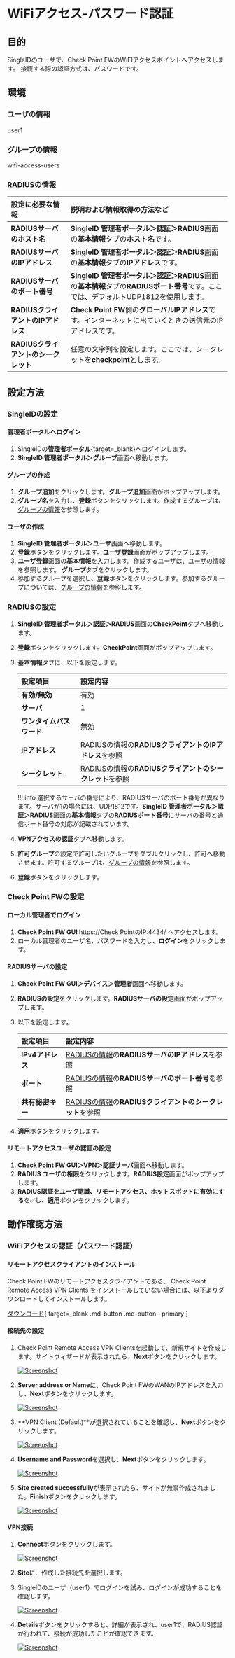 # WiFiアクセス-パスワード認証
## 目的
SingleIDのユーザで、Check Point FWのWiFIアクセスポイントへアクセスします。
接続する際の認証方式は、パスワードです。

## 環境
### ユーザの情報
user1

### グループの情報
wifi-access-users

### RADIUSの情報

| **設定に必要な情報** | **説明および情報取得の方法など** |
| :--- | :--- |
| **RADIUSサーバのホスト名** | **SingleID 管理者ポータル＞認証＞RADIUS**画面の**基本情報**タブの**ホスト名**です。 |
| **RADIUSサーバのIPアドレス** | **SingleID 管理者ポータル＞認証＞RADIUS**画面の**基本情報**タブの**IPアドレス**です。 |
| **RADIUSサーバのポート番号** | **SingleID 管理者ポータル＞認証＞RADIUS**画面の**基本情報**タブの**RADIUSポート番号**です。ここでは、デフォルトUDP1812を使用します。 |
| **RADIUSクライアントのIPアドレス** | **Check Point FW**側の**グローバルIPアドレス**です。インターネットに出ていくときの送信元のIPアドレスです。 |
| **RADIUSクライアントのシークレット** | 任意の文字列を設定します。ここでは、シークレットを**checkpoint**とします。 |

## 設定方法
### SingleIDの設定
#### 管理者ポータルへログイン
1. SingleIDの[**管理者ポータル**](https://www.singleid.jp/product-login/){target=_blank}へログインします。
2. **SingleID 管理者ポータル＞グループ**画面へ移動します。

#### グループの作成
1. **グループ追加**をクリックします。**グループ追加**画面がポップアップします。
2. **グループ名**を入力し、**登録**ボタンをクリックします。作成するグループは、[グループの情報](#グループの情報)を参照します。

#### ユーザの作成
1. **SingleID 管理者ポータル＞ユーザ**画面へ移動します。
2. **登録**ボタンをクリックします。**ユーザ登録**画面がポップアップします。
3. **ユーザ登録**画面の**基本情報**を入力します。作成するユーザは、[ユーザの情報](#ユーザの情報)を参照します。 **グループ**タブをクリックします。
4. 参加するグループを選択し、**登録**ボタンをクリックします。参加するグループについては、[グループの情報](#グループの情報)を参照します。

### RADIUSの設定
1. **SingleID 管理者ポータル＞認証＞RADIUS**画面の**CheckPoint**タブへ移動します。
2. **登録**ボタンをクリックします。**CheckPoint**画面がポップアップします。
3. **基本情報**タブに、以下を設定します。

    | **設定項目** | **設定内容** |
    | :--- | :--- |
    | **有効/無効** | 有効 |
    | **サーバ** | 1 |
    | **ワンタイムパスワード** | 無効 |
    | **IPアドレス** | [RADIUSの情報](#radiusの情報)の**RADIUSクライアントのIPアドレス**を参照 |
    | **シークレット** | [RADIUSの情報](#radiusの情報)の**RADIUSクライアントのシークレット**を参照 |
    
    !!! info
        選択するサーバの番号により、RADIUSサーバのポート番号が異なります。サーバが1の場合には、UDP1812です。**SingleID 管理者ポータル＞認証＞RADIUS**画面の**基本情報**タブの**RADIUSポート番号**にサーバの番号と通信ポート番号の対応が記載されています。

4. **VPNアクセスの認証**タブへ移動します。
5. **許可グループ**の設定で許可したいグループをダブルクリックし、許可へ移動させます。許可するグループは、[グループの情報](#グループの情報)を参照します。
6. **登録**ボタンをクリックします。

### Check Point FWの設定
#### ローカル管理者でログイン
1. **Check Point FW GUI** https://Check PointのIP:4434/ へアクセスします。
2. ローカル管理者のユーザ名、パスワードを入力し、**ログイン**をクリックします。

#### RADIUSサーバの設定
1. **Check Point FW GUI＞デバイス＞管理者**画面へ移動します。
2. **RADIUSの設定**をクリックします。**RADIUSサーバの設定**画面がポップアップします。
3. 以下を設定します。

    | **設定項目** | **設定内容** |
    | :--- | :--- |
    | **IPv4アドレス** | [RADIUSの情報](#radiusの情報)の**RADIUSサーバのIPアドレス**を参照 |
    | **ポート** | [RADIUSの情報](#radiusの情報)の**RADIUSサーバのポート番号**を参照 |
    | **共有秘密キー** | [RADIUSの情報](#radiusの情報)の**RADIUSクライアントのシークレット**を参照 |

4. **適用**ボタンをクリックします。

#### リモートアクセスユーザの認証の設定
1. **Check Point FW GUI＞VPN＞認証サーバ**画面へ移動します。
2. **RADIUS ユーザの権限**をクリックします。**RADIUS設定**画面がポップアップします。
3. **RADIUS認証をユーザ認識、リモートアクセス、ホットスポットに有効にする**を✅し、**適用**ボタンをクリックします。

## 動作確認方法
### WiFiアクセスの認証（パスワード認証）

#### リモートアクセスクライアントのインストール
Check Point FWのリモートアクセスクライアントである、 Check Point Remote Access VPN Clients をインストールしていない場合には、以下よりダウンロードしてインストールします。

[ダウンロード](https://supportcenter.checkpoint.com/supportcenter/portal?version=&amp;os=&amp;productTab=downloads&amp;product=175&amp;eventSubmit_doShowproductpage=){ target=_blank .md-button .md-button--primary }

#### 接続先の設定

1. Check Point Remote Access VPN Clientsを起動して、新規サイトを作成します。サイトウィザードが表示されたら、**Next**ボタンをクリックします。

    [![Screenshot](/images/image-24.png)](/images/image-24.png)

2. **Server address or Name**に、Check Point FWのWANのIPアドレスを入力し、**Next**ボタンをクリックします。

    [![Screenshot](/images/image-25.png)](/images/image-25.png)

3. **VPN Client (Default)**が選択されていることを確認し、**Next**ボタンをクリックします。

    [![Screenshot](/images/image-26.png)](/images/image-26.png)

4. **Username and  Password**を選択し、**Next**ボタンをクリックします。

    [![Screenshot](/images/image-27.png)](/images/image-27.png)

6. **Site created successfully**が表示されたら、サイトが無事作成されました。**Finish**ボタンをクリックします。

    [![Screenshot](/images/image-29.png)](/images/image-29.png)

#### VPN接続

1. **Connect**ボタンをクリックします。 

    [![Screenshot](/images/image-30.png)](/images/image-30.png)

2. **Site**に、作成した接続先を選択します。

3. SingleIDのユーザ（user1）でログインを試み、ログインが成功することを確認します。

    [![Screenshot](/images/image-31.png)](/images/image-31.png)

4. **Details**ボタンをクリックすると、詳細が表示され、user1で、RADIUS認証が行われて、接続が成功したことが確認できます。

    [![Screenshot](/images/image-32.png)](/images/image-32.png)

